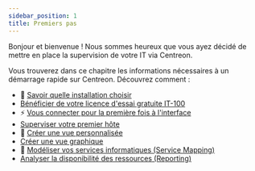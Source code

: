 ```yaml
---
sidebar_position: 1
title: Premiers pas
---
```


Bonjour et bienvenue ! Nous sommes heureux que vous ayez décidé de mettre en place la
supervision de votre IT via Centreon.

Vous trouverez dans ce chapitre les informations nécessaires à un démarrage rapide sur Centreon. Découvrez comment :

* 💸 [Savoir quelle installation choisir](#)
* [Bénéficier de votre licence d'essai gratuite IT-100](#)
* ⚡️ [Vous connecter pour la première fois à l'interface](#)
* [Superviser votre premier hôte](#)
* 💅 [Créer une vue personnalisée](#)
* [Créer une vue graphique](#)
* 🧐 [Modéliser vos services informatiques (Service Mapping)](#)
* [Analyser la disponibilité des ressources (Reporting)](#)
